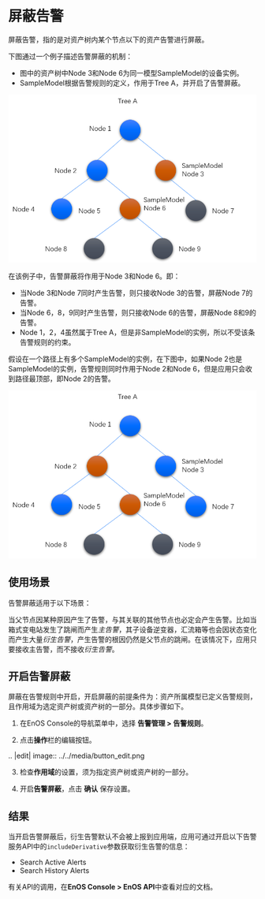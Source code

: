 # 屏蔽告警

屏蔽告警，指的是对资产树内某个节点以下的资产告警进行屏蔽。

下图通过一个例子描述告警屏蔽的机制：
- 图中的资产树中Node 3和Node 6为同一模型SampleModel的设备实例。
- SampleModel根据告警规则的定义，作用于Tree A，并开启了告警屏蔽。

![](media/alert_masking.png)

在该例子中，告警屏蔽将作用于Node 3和Node 6。即：
- 当Node 3和Node 7同时产生告警，则只接收Node 3的告警，屏蔽Node 7的告警。
- 当Node 6，8，9同时产生告警，则只接收Node 6的告警，屏蔽Node 8和9的告警。
- Node 1，2，4虽然属于Tree A，但是非SampleModel的实例，所以不受该条告警规则的约束。

假设在一个路径上有多个SampleModel的实例，在下图中，如果Node 2也是SampleModel的实例，告警规则同时作用于Node 2和Node 6，但是应用只会收到路径最顶部，即Node 2的告警。

![](media/alert_masking_2.png)


## 使用场景

告警屏蔽适用于以下场景：

当父节点因某种原因产生了告警，与其关联的其他节点也必定会产生告警。比如当箱式变电站发生了跳闸而产生*主告警*，其子设备逆变器，汇流箱等也会因状态变化而产生大量*衍生告警*，产生告警的根因仍然是父节点的跳闸。在该情况下，应用只要接收主告警，而不接收*衍生告警*。


## 开启告警屏蔽

屏蔽在告警规则中开启，开启屏蔽的前提条件为：资产所属模型已定义告警规则，且作用域为选定资产树或资产树的一部分。具体步骤如下。

1. 在EnOS Console的导航菜单中，选择 **告警管理 > 告警规则**。

2. 点击**操作**栏的编辑按钮。

 .. |edit| image:: ../../media/button_edit.png

3. 检查**作用域**的设置，须为指定资产树或资产树的一部分。

4. 开启**告警屏蔽**，点击 **确认** 保存设置。

## 结果

当开启告警屏蔽后，衍生告警默认不会被上报到应用端，应用可通过开启以下告警服务API中的`includeDerivative`参数获取衍生告警的信息：
- Search Active Alerts
- Search History Alerts

有关API的调用，在**EnOS Console > EnOS API**中查看对应的文档。


